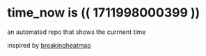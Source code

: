 # time_now is (( 1711998000399 ))

an automated repo that shows the currnent time

inspired by [breakingheatmap](https://github.com/breakingheatmap/breakingheatmap)